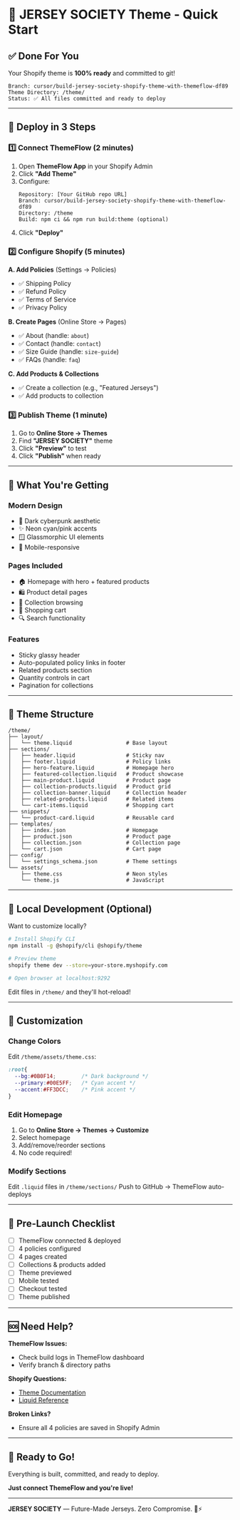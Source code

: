 # 🚀 JERSEY SOCIETY Theme - Quick Start

## ✅ Done For You

Your Shopify theme is **100% ready** and committed to git!

```
Branch: cursor/build-jersey-society-shopify-theme-with-themeflow-df89
Theme Directory: /theme/
Status: ✅ All files committed and ready to deploy
```

---

## 🎯 Deploy in 3 Steps

### 1️⃣ Connect ThemeFlow (2 minutes)

1. Open **ThemeFlow App** in your Shopify Admin
2. Click **"Add Theme"**
3. Configure:
   ```
   Repository: [Your GitHub repo URL]
   Branch: cursor/build-jersey-society-shopify-theme-with-themeflow-df89
   Directory: /theme
   Build: npm ci && npm run build:theme (optional)
   ```
4. Click **"Deploy"**

### 2️⃣ Configure Shopify (5 minutes)

**A. Add Policies** (Settings → Policies)
- ✅ Shipping Policy
- ✅ Refund Policy  
- ✅ Terms of Service
- ✅ Privacy Policy

**B. Create Pages** (Online Store → Pages)
- ✅ About (handle: `about`)
- ✅ Contact (handle: `contact`)
- ✅ Size Guide (handle: `size-guide`)
- ✅ FAQs (handle: `faq`)

**C. Add Products & Collections**
- ✅ Create a collection (e.g., "Featured Jerseys")
- ✅ Add products to collection

### 3️⃣ Publish Theme (1 minute)

1. Go to **Online Store → Themes**
2. Find **"JERSEY SOCIETY"** theme
3. Click **"Preview"** to test
4. Click **"Publish"** when ready

---

## 🎨 What You're Getting

### Modern Design
- 🌙 Dark cyberpunk aesthetic
- ✨ Neon cyan/pink accents
- 🪟 Glassmorphic UI elements
- 📱 Mobile-responsive

### Pages Included
- 🏠 Homepage with hero + featured products
- 🛍️ Product detail pages
- 📂 Collection browsing
- 🛒 Shopping cart
- 🔍 Search functionality

### Features
- Sticky glassy header
- Auto-populated policy links in footer
- Related products section
- Quantity controls in cart
- Pagination for collections

---

## 📁 Theme Structure

```
/theme/
├── layout/
│   └── theme.liquid                 # Base layout
├── sections/
│   ├── header.liquid                # Sticky nav
│   ├── footer.liquid                # Policy links
│   ├── hero-feature.liquid          # Homepage hero
│   ├── featured-collection.liquid   # Product showcase
│   ├── main-product.liquid          # Product page
│   ├── collection-products.liquid   # Product grid
│   ├── collection-banner.liquid     # Collection header
│   ├── related-products.liquid      # Related items
│   └── cart-items.liquid            # Shopping cart
├── snippets/
│   └── product-card.liquid          # Reusable card
├── templates/
│   ├── index.json                   # Homepage
│   ├── product.json                 # Product page
│   ├── collection.json              # Collection page
│   └── cart.json                    # Cart page
├── config/
│   └── settings_schema.json         # Theme settings
└── assets/
    ├── theme.css                    # Neon styles
    └── theme.js                     # JavaScript
```

---

## 🔧 Local Development (Optional)

Want to customize locally?

```bash
# Install Shopify CLI
npm install -g @shopify/cli @shopify/theme

# Preview theme
shopify theme dev --store=your-store.myshopify.com

# Open browser at localhost:9292
```

Edit files in `/theme/` and they'll hot-reload!

---

## 📝 Customization

### Change Colors
Edit `/theme/assets/theme.css`:
```css
:root{
  --bg:#0B0F14;        /* Dark background */
  --primary:#00E5FF;   /* Cyan accent */
  --accent:#FF3DCC;    /* Pink accent */
}
```

### Edit Homepage
1. Go to **Online Store → Themes → Customize**
2. Select homepage
3. Add/remove/reorder sections
4. No code required!

### Modify Sections
Edit `.liquid` files in `/theme/sections/`
Push to GitHub → ThemeFlow auto-deploys

---

## 🎯 Pre-Launch Checklist

- [ ] ThemeFlow connected & deployed
- [ ] 4 policies configured
- [ ] 4 pages created
- [ ] Collections & products added
- [ ] Theme previewed
- [ ] Mobile tested
- [ ] Checkout tested
- [ ] Theme published

---

## 🆘 Need Help?

**ThemeFlow Issues:**
- Check build logs in ThemeFlow dashboard
- Verify branch & directory paths

**Shopify Questions:**
- [Theme Documentation](https://shopify.dev/themes)
- [Liquid Reference](https://shopify.dev/api/liquid)

**Broken Links?**
- Ensure all 4 policies are saved in Shopify Admin

---

## 🎉 Ready to Go!

Everything is built, committed, and ready to deploy.

**Just connect ThemeFlow and you're live!**

---

**JERSEY SOCIETY** — Future-Made Jerseys. Zero Compromise. 🏀⚡
